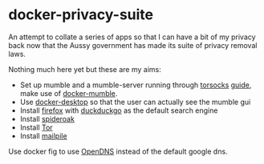 # docker-privacy-suite
An attempt to collate a series of apps so that I can have a bit of my privacy back now that the Aussy government has made its suite of privacy removal laws.

Nothing much here yet but these are my aims:

 * Set up mumble and a mumble-server running through [torsocks](https://github.com/dgoulet/torsocks) [guide](https://trac.torproject.org/projects/tor/wiki/doc/TorifyHOWTO/Mumble), make use of [docker-mumble](https://github.com/overshard/docker-mumble).
 * Use [docker-desktop](https://github.com/rogaha/docker-desktop) so that the user can actually see the mumble gui
 * Install [firefox](https://www.mozilla.org/firefox/) with [duckduckgo](https://duckduckgo.com/) as the default search engine
 * Install [spideroak](https://spideroak.com/)
 * Install [Tor](https://www.torproject.org/)
 * Install [mailpile](https://github.com/mailpile/Mailpile)
 
Use docker fig to use [OpenDNS](https://www.opendns.com/) instead of the default google dns.
 
